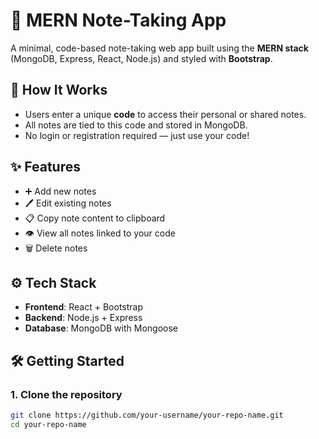 # 📝 MERN Note-Taking App

A minimal, code-based note-taking web app built using the **MERN stack** (MongoDB, Express, React, Node.js) and styled with **Bootstrap**.

## 🔑 How It Works

- Users enter a unique **code** to access their personal or shared notes.
- All notes are tied to this code and stored in MongoDB.
- No login or registration required — just use your code!

## ✨ Features

- ➕ Add new notes
- 🖊️ Edit existing notes
- 📋 Copy note content to clipboard
- 👁️ View all notes linked to your code
- 🗑️ Delete notes

## ⚙️ Tech Stack

- **Frontend**: React + Bootstrap
- **Backend**: Node.js + Express
- **Database**: MongoDB with Mongoose

## 🛠️ Getting Started

### 1. Clone the repository

```bash
git clone https://github.com/your-username/your-repo-name.git
cd your-repo-name

